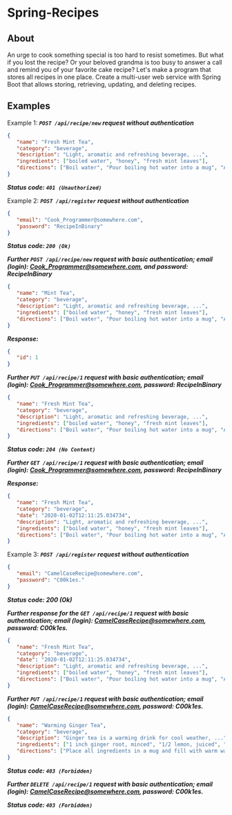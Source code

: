 # Spring-Recipes
## About
An urge to cook something special is too hard to resist sometimes. But what if you lost the recipe? Or your beloved grandma is too busy to answer a call and remind you of your favorite cake recipe? Let's make a program that stores all recipes in one place. Create a multi-user web service with Spring Boot that allows storing, retrieving, updating, and deleting recipes.

## Examples
Example 1: ___`POST /api/recipe/new` request without authentication___
```json
{
   "name": "Fresh Mint Tea",
   "category": "beverage",
   "description": "Light, aromatic and refreshing beverage, ...",
   "ingredients": ["boiled water", "honey", "fresh mint leaves"],
   "directions": ["Boil water", "Pour boiling hot water into a mug", "Add fresh mint leaves", "Mix and let the mint leaves seep for 3-5 minutes", "Add honey and mix again"]
}
```

___Status code: `401 (Unauthorized)`___

Example 2: ___`POST /api/register` request without authentication___
```json
{
   "email": "Cook_Programmer@somewhere.com",
   "password": "RecipeInBinary"
}
```
___Status code: `200 (Ok)`___

___Further `POST /api/recipe/new` request with basic authentication; email (login): Cook_Programmer@somewhere.com, and password: RecipeInBinary___
```json
{
   "name": "Mint Tea",
   "category": "beverage",
   "description": "Light, aromatic and refreshing beverage, ...",
   "ingredients": ["boiled water", "honey", "fresh mint leaves"],
   "directions": ["Boil water", "Pour boiling hot water into a mug", "Add fresh mint leaves", "Mix and let the mint leaves seep for 3-5 minutes", "Add honey and mix again"]
}
```
___Response:___
```json
{
   "id": 1
}
```
___Further `PUT /api/recipe/1` request with basic authentication; email (login): Cook_Programmer@somewhere.com, password: RecipeInBinary___
```json
{
   "name": "Fresh Mint Tea",
   "category": "beverage",
   "description": "Light, aromatic and refreshing beverage, ...",
   "ingredients": ["boiled water", "honey", "fresh mint leaves"],
   "directions": ["Boil water", "Pour boiling hot water into a mug", "Add fresh mint leaves", "Mix and let the mint leaves seep for 3-5 minutes", "Add honey and mix again"]
}
```
___Status code: `204 (No Content)`___

___Further `GET /api/recipe/1` request with basic authentication; email (login): Cook_Programmer@somewhere.com, password: RecipeInBinary___

___Response:___
```json
{
   "name": "Fresh Mint Tea",
   "category": "beverage",
   "date": "2020-01-02T12:11:25.034734",
   "description": "Light, aromatic and refreshing beverage, ...",
   "ingredients": ["boiled water", "honey", "fresh mint leaves"],
   "directions": ["Boil water", "Pour boiling hot water into a mug", "Add fresh mint leaves", "Mix and let the mint leaves seep for 3-5 minutes", "Add honey and mix again"]
}
```
Example 3: ___`POST /api/register` request without authentication___
```json
{
   "email": "CamelCaseRecipe@somewhere.com",
   "password": "C00k1es."
}
```
___Status code: 200 (Ok)___

___Further response for the `GET /api/recipe/1` request with basic authentication; email (login): CamelCaseRecipe@somewhere.com, password: C00k1es.___
```json
{
   "name": "Fresh Mint Tea",
   "category": "beverage",
   "date": "2020-01-02T12:11:25.034734",
   "description": "Light, aromatic and refreshing beverage, ...",
   "ingredients": ["boiled water", "honey", "fresh mint leaves"],
   "directions": ["Boil water", "Pour boiling hot water into a mug", "Add fresh mint leaves", "Mix and let the mint leaves seep for 3-5 minutes", "Add honey and mix again"]
}
```
___Further `PUT /api/recipe/1` request with basic authentication; email (login): CamelCaseRecipe@somewhere.com, password: C00k1es.___
```json
{
   "name": "Warming Ginger Tea",
   "category": "beverage",
   "description": "Ginger tea is a warming drink for cool weather, ...",
   "ingredients": ["1 inch ginger root, minced", "1/2 lemon, juiced", "1/2 teaspoon manuka honey"],
   "directions": ["Place all ingredients in a mug and fill with warm water (not too hot so you keep the beneficial honey compounds in tact)", "Steep for 5-10 minutes", "Drink and enjoy"]
}
```
___Status code: `403 (Forbidden)`___

___Further `DELETE /api/recipe/1` request with basic authentication; email (login): CamelCaseRecipe@somewhere.com, password: C00k1es.___

___Status code: `403 (Forbidden)`___
